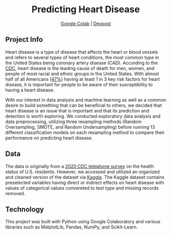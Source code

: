 <div align="center">
<h1 align="center">Predicting Heart Disease</h2>
</div>
<p align="center">
<a href="https://colab.research.google.com/drive/1u_iQfk3NwO_f5LRUTPkHwIKmtBZG4S3c?usp=sharing">Google Colab</a> | 
<a href="https://devpost.com/software/predicting-heart-disease-with-machine-learning">Devpost</a>
</p>

## Project Info 
Heart disease is a type of disease that affects the heart or blood vessels and refers to several types of heart conditions, the most common type in the United States being coronary artery disease (CAD). According to the <a href="https://www.cdc.gov/heartdisease/facts.htm">CDC</a>, heart disease is the leading cause of death for men, women, and people of most racial and ethnic groups in the United States. With almost half of all Americans (<a href=https://www.cdc.gov/heartdisease/risk_factors.htm>47%</a>) having at least 1 in 3 key risk factors for heart disease, it is important for people to be aware of their susceptibility to having a heart disease.

With our interest in data analysis and machine learning as well as a common desire to build something that can be beneficial to others, we decided that heart disease is an issue that is important and that its prediction and detection is worth exploring. We conducted exploratory data analysis and data preprocessing, utilizing three resampling methods (Random Oversampling, SMOTE, and Random Undersampling) before running 13 different classification models on each resampling method to compare their performance on predicting heart disease.

## Data
The data is originally from a <a href="https://www.cdc.gov/brfss/annual_data/annual_2020.html">2020 CDC telephone survey</a> on the health status of U.S. residents. However, we accessed and utilized an organized and cleaned version of the dataset via <a href="https://www.kaggle.com/datasets/kamilpytlak/personal-key-indicators-of-heart-disease">Kaggle</a>. The Kaggle dataset contains preselected variables having direct or indirect effects on heart disease with values of categorical values convereted to text type and missing records removed.

## Technology
This project was built with Python using Google Colaboratory and various libraries such as MatplotLib, Pandas, NumPy, and Scikit-Learn.

